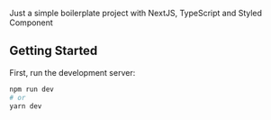 Just a simple boilerplate project with NextJS, TypeScript and Styled Component

## Getting Started

First, run the development server:

```bash
npm run dev
# or
yarn dev
```